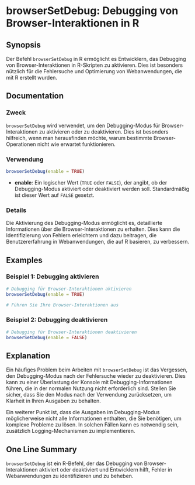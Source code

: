 <!--
Meta Description: # browserSetDebug: Debugging von Browser-Interaktionen in R ## Synopsis Der Befehl `browserSetDebug` in R ermöglicht es Entwicklern, das Debugging von...
Meta Keywords: debugging, die, browser, browsersetdebug, interaktionen
-->

# browserSetDebug: Debugging von Browser-Interaktionen in R

## Synopsis
Der Befehl `browserSetDebug` in R ermöglicht es Entwicklern, das Debugging von Browser-Interaktionen in R-Skripten zu aktivieren. Dies ist besonders nützlich für die Fehlersuche und Optimierung von Webanwendungen, die mit R erstellt wurden.

## Documentation
### Zweck
`browserSetDebug` wird verwendet, um den Debugging-Modus für Browser-Interaktionen zu aktivieren oder zu deaktivieren. Dies ist besonders hilfreich, wenn man herausfinden möchte, warum bestimmte Browser-Operationen nicht wie erwartet funktionieren.

### Verwendung
```R
browserSetDebug(enable = TRUE)
```

- **enable**: Ein logischer Wert (`TRUE` oder `FALSE`), der angibt, ob der Debugging-Modus aktiviert oder deaktiviert werden soll. Standardmäßig ist dieser Wert auf `FALSE` gesetzt.

### Details
Die Aktivierung des Debugging-Modus ermöglicht es, detaillierte Informationen über die Browser-Interaktionen zu erhalten. Dies kann die Identifizierung von Fehlern erleichtern und dazu beitragen, die Benutzererfahrung in Webanwendungen, die auf R basieren, zu verbessern.

## Examples
### Beispiel 1: Debugging aktivieren
```R
# Debugging für Browser-Interaktionen aktivieren
browserSetDebug(enable = TRUE)

# Führen Sie Ihre Browser-Interaktionen aus
```

### Beispiel 2: Debugging deaktivieren
```R
# Debugging für Browser-Interaktionen deaktivieren
browserSetDebug(enable = FALSE)
```

## Explanation
Ein häufiges Problem beim Arbeiten mit `browserSetDebug` ist das Vergessen, den Debugging-Modus nach der Fehlersuche wieder zu deaktivieren. Dies kann zu einer Überlastung der Konsole mit Debugging-Informationen führen, die in der normalen Nutzung nicht erforderlich sind. Stellen Sie sicher, dass Sie den Modus nach der Verwendung zurücksetzen, um Klarheit in Ihren Ausgaben zu behalten.

Ein weiterer Punkt ist, dass die Ausgaben im Debugging-Modus möglicherweise nicht alle Informationen enthalten, die Sie benötigen, um komplexe Probleme zu lösen. In solchen Fällen kann es notwendig sein, zusätzlich Logging-Mechanismen zu implementieren.

## One Line Summary
`browserSetDebug` ist ein R-Befehl, der das Debugging von Browser-Interaktionen aktiviert oder deaktiviert und Entwicklern hilft, Fehler in Webanwendungen zu identifizieren und zu beheben.